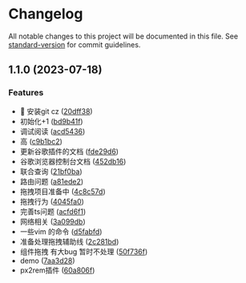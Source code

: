 # Changelog

All notable changes to this project will be documented in this file. See [standard-version](https://github.com/conventional-changelog/standard-version) for commit guidelines.

## 1.1.0 (2023-07-18)


### Features

* 🎸 安装git cz ([20dff38](https://github.com/qqzhangyanhua/mini-webpack/commit/20dff384a3c5e541cf385ba1ad851a368260dce1))
* 初始化+1 ([bd9b41f](https://github.com/qqzhangyanhua/mini-webpack/commit/bd9b41f4d7467450d095d0f95f9809cc977d4884))
* 调试阅读 ([acd5436](https://github.com/qqzhangyanhua/mini-webpack/commit/acd5436ac2d4158d596fa736922ceadf797c2915))
* 高 ([c9b1bc2](https://github.com/qqzhangyanhua/mini-webpack/commit/c9b1bc29827a2d54971728fa8778135d82f49512))
* 更新谷歌插件的文档 ([fde29d6](https://github.com/qqzhangyanhua/mini-webpack/commit/fde29d64d873c074b7efc58bd16df77b23428d1c))
* 谷歌浏览器控制台文档 ([452db16](https://github.com/qqzhangyanhua/mini-webpack/commit/452db16eec8c4671b7610ec51fc10d3a7f4b6758))
* 联合查询 ([21bf0ba](https://github.com/qqzhangyanhua/mini-webpack/commit/21bf0baf236f9f3da5fe5068b24f652504a0de01))
* 路由问题 ([a81ede2](https://github.com/qqzhangyanhua/mini-webpack/commit/a81ede2dc619801d92e40ce06fd054cb1627e58e))
* 拖拽项目准备中 ([4c8c57d](https://github.com/qqzhangyanhua/mini-webpack/commit/4c8c57d0966fe831c3c2c1e26233ba631e750202))
* 拖拽行为 ([4045fa0](https://github.com/qqzhangyanhua/mini-webpack/commit/4045fa0076cfab26b551a6375308b1768dc2a473))
* 完善ts问题 ([acfd6f1](https://github.com/qqzhangyanhua/mini-webpack/commit/acfd6f171021ce89aa782dacf1e144e37196c12e))
* 网络相关 ([3a099db](https://github.com/qqzhangyanhua/mini-webpack/commit/3a099db18d50798913490c66235985fecc11312f))
* 一些vim 的命令 ([d5fabfd](https://github.com/qqzhangyanhua/mini-webpack/commit/d5fabfda45ebb9c15d9e64519723bed0d90ba5a5))
* 准备处理拖拽辅助线 ([2c281bd](https://github.com/qqzhangyanhua/mini-webpack/commit/2c281bdbfcba7cfb88603d7e7592ab475a78c1fb))
* 组件拖拽 有大bug 暂时不处理 ([50f736f](https://github.com/qqzhangyanhua/mini-webpack/commit/50f736f9eff51c2ac655c780fc83f8cb4aa484e8))
* demo ([7aa3d28](https://github.com/qqzhangyanhua/mini-webpack/commit/7aa3d28bbc5e27cbd754db2cda46b30c6fd87a63))
* px2rem插件 ([60a806f](https://github.com/qqzhangyanhua/mini-webpack/commit/60a806f0f41ab5c54acb52ac1309db803c8be012))
